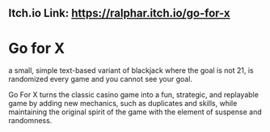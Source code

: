 ## Itch.io Link: https://ralphar.itch.io/go-for-x

# Go for X
a small, simple text-based variant of blackjack where the goal is not 21, is randomized every game and you cannot see your goal.

Go For X turns the classic casino game into a fun, strategic, and replayable game by adding new mechanics, 
such as duplicates and skills, while maintaining the original spirit of the game with the element of suspense and randomness.



